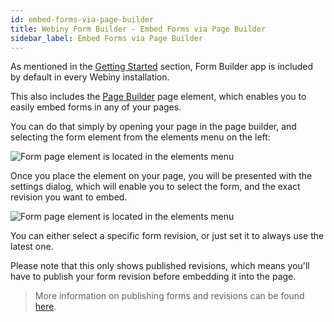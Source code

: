 ```yaml
---
id: embed-forms-via-page-builder
title: Webiny Form Builder - Embed Forms via Page Builder
sidebar_label: Embed Forms via Page Builder
---
```


As mentioned in the [Getting Started](/docs/webiny-apps/form-builder/getting-started) section, Form Builder app is included by default in every Webiny installation.

This also includes the [Page Builder](/docs/webiny-apps/page-builder/introduction) page element, which enables you to easily embed forms in any of your pages.

You can do that simply by opening your page in the page builder, and selecting the form element from the elements menu on the left:

![Form page element is located in the elements menu](/img/webiny-apps/form-builder/embed-forms-via-page-builder/menu-form-element.png)

Once you place the element on your page, you will be presented with the settings dialog, which will enable you to select the form, and the exact revision you want to embed.

![Form page element is located in the elements menu](/img/webiny-apps/form-builder/embed-forms-via-page-builder/settings-dialog.png)

You can either select a specific form revision, or just set it to always use the latest one.

Please note that this only shows published revisions, which means you'll have to publish your form revision before embedding it into the page.

> More information on publishing forms and revisions can be found [here](/docs/webiny-apps/form-builder/revisions-and-publishing).

